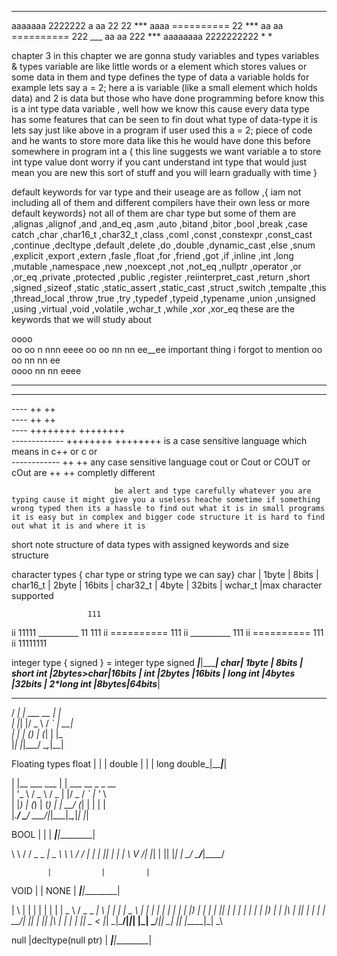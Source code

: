 __________________________________________________________________________________________________________________________________

aaaaaaa                  2222222 
a    aa                 22     22  ***
   aaaa      ==========       22   ***
 aa  aa      ==========     222    ___
aa   aa                   222      *** 
aaaaaaaa                2222222222  *
                                   *    

chapter 3 in this chapter we are gonna study variables and types
variables & types
variable are like little words or a element which stores values or some data in them
and type defines the type of data a variable holds for example 
lets say
a = 2;
here a is variable (like a small element which holds data) and 2 is data but those who have done programming before know this is a int type data variable , well how we know this cause every data type has some features that can be seen to fin dout what type of data-type it is lets say just like above
in a program if user used this a = 2; piece of code and he wants to store more data like this he would have done this before somewhere in program 
int a { this line suggests we want variable a to store int type value dont worry if you cant understand int type that would just mean you are new this sort of stuff and you will learn gradually with time }

default keywords for var type and their useage are as follow ,{ iam not including all of them and different compilers have their own less or more default keywords}
not all of them are char type but some of them are 
  ,alignas  ,alignof   ,and  ,and_eq  ,asm  ,auto  ,bitand  ,bitor ,bool  ,break  ,case catch ,char  ,char16_t  ,char32_t  ,class  ,coml  ,const ,constexpr  ,const_cast  ,continue  ,decltype  ,default  ,delete  ,do   ,double  ,dynamic_cast  ,else  ,snum  ,explicit  ,export  ,extern  ,fasle  ,float  ,for  ,friend  ,got  ,if  ,inline  ,int  ,long  ,mutable  ,namespace  ,new  ,noexcept  ,not  ,not_eq  ,nullptr  ,operator  ,or  ,or_eq  ,private  ,protected  ,public  ,register  ,reiinterpret_cast  ,return  ,short  ,signed  ,sizeof  ,static  ,static_assert  ,static_cast  ,struct  ,switch  ,tempalte  ,this  ,thread_local  ,throw  ,true  ,try  ,typedef  ,typeid  ,typename  ,union  ,unsigned  ,using  ,virtual  ,void  ,volatile  ,wchar_t  ,while  ,xor  ,xor_eq
  these are the keywords that we will study about

   oooo           
  oo  oo n nnn   eeee 
  oo  oo nn  nn ee__ee important thing i forgot to mention
  oo  oo nn  nn ee                
   oooo  nn  nn  eeee

  ------------
 ------------
 ----                      ++         ++   
 ----                      ++         ++                         
 ----                   ++++++++   ++++++++              
 -------------          ++++++++   ++++++++  is a case sensitive language which means in c++ or c or                
  ------------             ++         ++          any case sensitive language cout or Cout or COUT or cOut are
                           ++         ++           completly different

                           be alert and type carefully whatever you are typing cause it might give you a useless heache sometime if something wrong typed then its a hassle to find out what it is in small programs it is easy but in complex and bigger code structure it is hard to find out what it is and where it is
 short note structure of data types with assigned keywords and size structure


 character types { char type or string type we can say}
   char     |  1byte    | 8bits   |
   char16_t |  2byte    | 16bits  |
   char32_t |  4byte    | 32bits  |
   wchar_t  |max character supported


                     111
ii                 11111
     __________   11 111
ii   ==========      111
ii   __________      111
ii   ==========      111
ii                11111111 


 integer type { signed } = integer type signed
 ___________|___________|_________| 
        char| 1byte     | 8bits   |
 short int  |2bytes>char|16bits   |
        int |2bytes     |16bits   |
_long  int  |4bytes     |32bits   |
2*long int _|8bytes_____|64bits___| 



  __ _             _                                                                                                
 / _| | ___   __ _| |_                                                                                              
| |_| |/ _ \ / _` | __|                                                                                             
|  _| | (_) | (_| | |_                                                                                              
|_| |_|\___/ \__,_|\__|                                                                                             
                                                                                                                  
Floating types
float       |           |         |
double      |           |         |
long double_|___________|_________|


| |__   ___   ___ | | ___  __ _ _ __                                                                                
| '_ \ / _ \ / _ \| |/ _ \/ _` | '_ \                                                                               
| |_) | (_) | (_) | |  __/ (_| | | | |                                                                              
|_.__/ \___/ \___/|_|\___|\__,_|_| |_|                                                                              
                                                                                                             

BOOL        |           |         |
____________|___________|_________|

\ \   / / _ \_ _|  _ \ 
 \ \ / / | | | || | | |
  \ V /| |_| | || |_| |
   \_/  \___/___|____/ 
                       

            |           |         |
VOID        |           |  NONE   |
____________|___________|_________|

| \ | | | | | | | |  _ \ / _ \_ _| \ | |_   _| ____|  _ \ 
|  \| | | | | | | | |_) | | | | ||  \| | | | |  _| | |_) |
| |\  | |_| | | | |  __/| |_| | || |\  | | | | |___|  _ < 
|_| \_|\___/|_|_| |_|    \___/___|_| \_| |_| |_____|_| \_\

 null       |decltype(null ptr) |
____________|___________|_________|